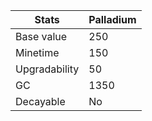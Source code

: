 | Stats          | Palladium       |
|----------------|----------------|
| Base value     | 250              |
| Minetime       | 150              |
| Upgradability  | 50              |
| GC             | 1350           |
| Decayable      | No           |